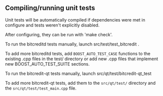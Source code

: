 Compiling/running unit tests
------------------------------------

Unit tests will be automatically compiled if dependencies were met in configure
and tests weren't explicitly disabled.

After configuring, they can be run with 'make check'.

To run the bitcreditd tests manually, launch src/test/test_bitcredit .

To add more bitcreditd tests, add `BOOST_AUTO_TEST_CASE` functions to the existing
.cpp files in the test/ directory or add new .cpp files that
implement new BOOST_AUTO_TEST_SUITE sections.

To run the bitcredit-qt tests manually, launch src/qt/test/bitcredit-qt_test

To add more bitcredit-qt tests, add them to the `src/qt/test/` directory and
the `src/qt/test/test_main.cpp` file.
